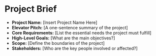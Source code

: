 # Project Brief

*   **Project Name:** [Insert Project Name Here]
*   **Elevator Pitch:** [A one-sentence summary of the project]
*   **Core Requirements:** [List the essential needs the project must fulfill]
*   **High-Level Goals:** [What are the main objectives?]
*   **Scope:** [Define the boundaries of the project]
*   **Stakeholders:** [Who are the key people involved or affected?] 